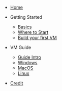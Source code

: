 - [Home](/)

- Getting Started

  - [Basics](/getting-started/basics.md)
  - [Where to Start](/getting-started/start.md)
  - [Build your first VM](/getting-started/building.md)

- VM Guide

  - [Guide Intro](/guide/intro.md)
  - [Windows](/guide/windows.md)
  - [MacOS](/guide/macos.md)
  - [Linux](/guide/linux.md)

- [Credit](https://github.com/eaceto)
